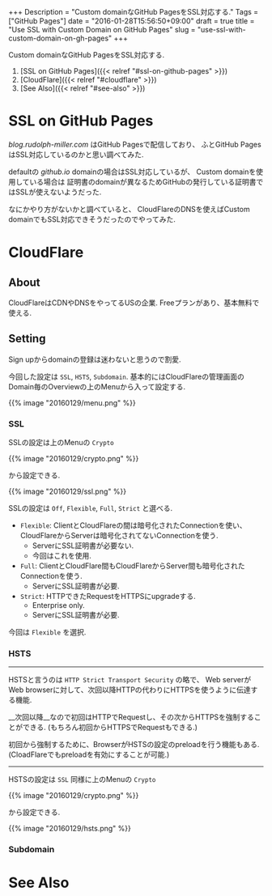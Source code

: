 +++
Description = "Custom domainなGitHub PagesをSSL対応する."
Tags = ["GitHub Pages"]
date = "2016-01-28T15:56:50+09:00"
draft = true
title = "Use SSL with Custom Domain on GitHub Pages"
slug = "use-ssl-with-custom-domain-on-gh-pages"
+++

Custom domainなGitHub PagesをSSL対応する.

<!--more-->

1. [SSL on GitHub Pages]({{< relref "#ssl-on-github-pages" >}})
2. [CloudFlare]({{< relref "#cloudflare" >}})
3. [See Also]({{< relref "#see-also" >}})


# SSL on GitHub Pages

*blog.rudolph-miller.com* はGitHub Pagesで配信しており、
ふとGitHub PagesはSSL対応しているのかと思い調べてみた.

defaultの *github.io* domainの場合はSSL対応しているが、
Custom domainを使用している場合は
証明書のdomainが異なるためGitHubの発行している証明書ではSSLが使えないようだった.

なにかやり方がないかと調べていると、
CloudFlareのDNSを使えばCustom domainでもSSL対応できそうだったのでやってみた.


# CloudFlare

## About

CloudFlareはCDNやDNSをやってるUSの企業.
Freeプランがあり、基本無料で使える.


## Setting

Sign upからdomainの登録は迷わないと思うので割愛.

今回した設定は `SSL`, `HSTS`, `Subdomain`.
基本的にはCloudFlareの管理画面のDomain毎のOverviewの上のMenuから入って設定する.

{{% image "20160129/menu.png" %}}


### SSL

SSLの設定は上のMenuの `Crypto`

{{% image "20160129/crypto.png" %}}

から設定できる.

{{% image "20160129/ssl.png" %}}

SSLの設定は `Off`, `Flexible`, `Full`, `Strict` と選べる.

- `Flexible`: ClientとCloudFlareの間は暗号化されたConnectionを使い、CloudFlareからServerは暗号化されてないConnectionを使う.
    - ServerにSSL証明書が必要ない.
    - 今回はこれを使用.
- `Full`: ClientとCloudFlare間もCloudFlareからServer間も暗号化されたConnectionを使う.
    - ServerにSSL証明書が必要.
- `Strict`: HTTPできたRequestをHTTPSにupgradeする.
    - Enterprise only.
    - ServerにSSL証明書が必要.

今回は `Flexible` を選択.


### HSTS

---

HSTSと言うのは `HTTP Strict Transport Security` の略で、
Web serverがWeb browserに対して、次回以降HTTPの代わりにHTTPSを使うように伝達する機能.

__次回以降__なので初回はHTTPでRequestし、その次からHTTPSを強制することができる.
(もちろん初回からHTTPSでRequestもできる.)

初回から強制するために、BrowserがHSTSの設定のpreloadを行う機能もある.
(CloadFlareでもpreloadを有効にすることが可能.)

---

HSTSの設定は `SSL` 同様に上のMenuの `Crypto`

{{% image "20160129/crypto.png" %}}

から設定できる.

{{% image "20160129/hsts.png" %}}


### Subdomain


# See Also
